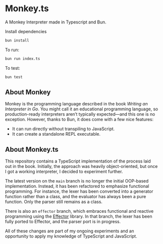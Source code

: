 # Monkey.ts

A Monkey Interpreter made in Typescript and Bun.

Install dependencies

```bash
bun install
```

To run:

```bash
bun run index.ts
```

To test:

```bash
bun test
```

## About Monkey

Monkey is the programming language described in the book _Writing an Interpreter in Go_. You might call it an educational programming language, so production-ready interpreters aren’t typically expected—and this one is no exception. However, thanks to Bun, it does come with a few nice features:

- It can run directly without transpiling to JavaScript.
- It can create a standalone REPL executable.

## About Monkey.ts

This repository contains a TypeScript implementation of the process laid out in the book. Initially, the approach was heavily object-oriented, but once I got a working interpreter, I decided to experiment further.

The latest version on the `main` branch is no longer the initial OOP-based implementation. Instead, it has been refactored to emphasize functional programming. For instance, the lexer has been converted into a generator function rather than a class, and the evaluator has always been a pure function. Only the parser still remains as a class.

There is also an `effector` branch, which embraces functional and reactive programming using the [Effector](https://effector.dev/) library. In that branch, the lexer has been fully ported to Effector, and the parser port is in progress.

All of these changes are part of my ongoing experiments and an opportunity to apply my knowledge of TypeScript and JavaScript.
